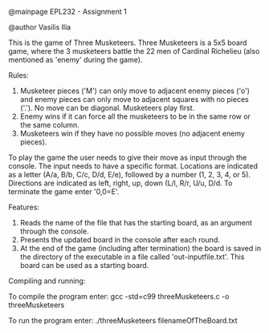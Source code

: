 
@mainpage EPL232 - Assignment 1

@author Vasilis Ilia

This is the game of Three Musketeers. Three Musketeers is a 5x5 board game, where the 3 musketeers battle the 22 men of Cardinal Richelieu (also mentioned as 'enemy' during the game).

Rules:
1. Musketeer pieces ('M') can only move to adjacent enemy pieces ('o') and enemy pieces can only move to adjacent squares with no pieces ('.'). No move can be diagonal. Musketeers play first.
2. Enemy wins if it can force all the musketeers to be in the same row or the same column.
3. Musketeers win if they have no possible moves (no adjacent enemy pieces).

To play the game the user needs to give their move as input through the console. The input needs to have a specific format. Locations are indicated as a letter (A/a, B/b, C/c, D/d, E/e), followed by a number (1, 2, 3, 4, or 5). Directions are indicated as left, right, up, down (L/l, R/r, U/u, D/d. To terminate the game enter '0,0=E'.

Features:
1. Reads the name of the file that has the starting board, as an argument through the console.
2. Presents the updated board in the console after each round.
3. At the end of the game (including after termination) the board is saved in the directory of the executable in a file called                         'out-inputfile.txt'. This board can be used as a starting board.

Compiling and running:

To compile the program enter:
gcc -std=c99 threeMusketeers.c -o threeMusketeers

To run the program enter:
./threeMusketeers filenameOfTheBoard.txt

